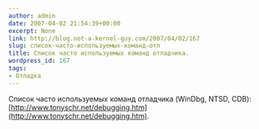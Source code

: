 ```yaml
---
author: admin
date: 2007-04-02 21:54:39+00:00
excerpt: None
link: http://blog.not-a-kernel-guy.com/2007/04/02/167
slug: список-часто-используемых-команд-отл
title: Список часто используемых команд отладчика.
wordpress_id: 167
tags:
- Отладка
---
```


Список часто используемых команд отладчика (WinDbg, NTSD, CDB): [http://www.tonyschr.net/debugging.htm](http://www.tonyschr.net/debugging.htm).
